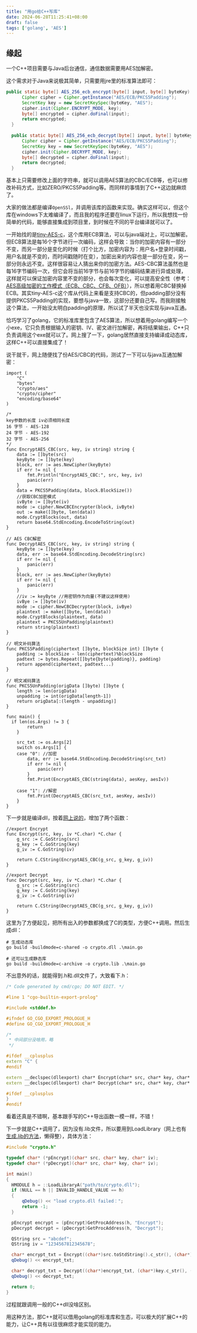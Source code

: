 ```yaml
---
title: "用go给C++写库"
date: 2024-06-28T11:25:41+08:00
draft: false
tags: ['golang', 'AES']
---
```


## 缘起

一个C++项目需要与Java后台通信，通信数据需要用AES加解密。

这个需求对于Java来说极其简单，只需要用jre里的标准算法即可：
```java
public static byte[] AES_256_ecb_encrypt(byte[] input, byte[] byteKey) throws NoSuchPaddingException, NoSuchAlgorithmException, InvalidKeyException, BadPaddingException, IllegalBlockSizeException {
      Cipher cipher = Cipher.getInstance("AES/ECB/PKCS5Padding");
      SecretKey key = new SecretKeySpec(byteKey, "AES");
      cipher.init(Cipher.ENCRYPT_MODE, key);
      byte[] encrypted = cipher.doFinal(input);
      return encrypted;
  }
 
  public static byte[] AES_256_ecb_decrypt(byte[] input, byte[] byteKey) throws NoSuchPaddingException, NoSuchAlgorithmException, InvalidKeyException, BadPaddingException, IllegalBlockSizeException {
      Cipher cipher = Cipher.getInstance("AES/ECB/PKCS5Padding");
      SecretKey key = new SecretKeySpec(byteKey, "AES");
      cipher.init(Cipher.DECRYPT_MODE, key);
      byte[] decrypted = cipher.doFinal(input);
      return decrypted;
  }
```

基本上只需要修改上面的字符串，就可以调用AES算法的CBC/ECB等，也可以修改补码方式，比如ZERO/PKCS5Padding等。而同样的事情到了C++这边就麻烦了。

大家的做法都是编译`OpenSSl`，并调用该库的函数来实现。确实这样可以，但这个库在windows下太难编译了，而且我的程序还要在linux下运行，所以我想找一份简单的代码，能够直接集成到项目里，到时候在不同的平台编译就可以了。

一开始找的是[tiny-AES-c](https://github.com/kokke/tiny-AES-c)，这个库用ECB算法，可以与java端对上，可以加解密。但ECB算法是每16个字节进行一次编码，这样会导致：当你的加密内容有一部分不变，而另一部分是变化的时候（打个比方，加密内容为：用户名+登录时间戳，用户名就是不变的，而时间戳随时在变），加密出来的内容也是一部分在变，另一部分则永远不变。这样很容易让人猜出来你的加密方法。AES-CBC算法虽然也是每16字节编码一次，但它会将当前16字节与前16字节的编码结果进行异或处理，这样就可以保证加密内容里不变的部分，也会每次变化，可以提高安全性（参考：[AES高级加密的工作模式（ECB、CBC、CFB、OFB）](https://cloud.tencent.com/developer/article/1931837)），所以想着用CBC替换掉ECB。其实tiny-AES-c这个库从代码上来看是支持CBC的，但padding部分没有提供PKCS5Padding的实现，要想与java一致，这部分还要自己写。而我刚接触这个算法，一开始没太明白padding的原理，所以试了半天也没实现与java互通。

恰巧学习了golang，它的标准库里包含了AES算法，所以想着用golang编写一个小exe，它只负责根据输入的密钥、IV、密文进行加解密，再将结果输出，C++只负责调用这个exe就可以了。网上搜了一下，golang居然直接支持编译成动态库，这样C++可以直接集成了！

说干就干，网上随便找了份AES/CBC的代码，测试了一下可以与java互通加解密：
```golang
import (
	"C"
	"bytes"
	"crypto/aes"
	"crypto/cipher"
	"encoding/base64"
)

/*
key参数的长度 iv必须相同长度
16 字节 - AES-128
24 字节 - AES-192
32 字节 - AES-256
*/
func EncryptAES_CBC(src, key, iv string) string {
	data := []byte(src)
	keyByte := []byte(key)
	block, err := aes.NewCipher(keyByte)
	if err != nil {
		fmt.Println("EncryptAES_CBC:", src, key, iv)
		panic(err)
	}
	data = PKCS5Padding(data, block.BlockSize())
	//获取CBC加密模式
	ivByte := []byte(iv)
	mode := cipher.NewCBCEncrypter(block, ivByte)
	out := make([]byte, len(data))
	mode.CryptBlocks(out, data)
	return base64.StdEncoding.EncodeToString(out)
}

// AES CBC解密
func DecryptAES_CBC(src, key, iv string) string {
	keyByte := []byte(key)
	data, err := base64.StdEncoding.DecodeString(src)
	if err != nil {
		panic(err)
	}
	block, err := aes.NewCipher(keyByte)
	if err != nil {
		panic(err)
	}
	//iv := keyByte //用密钥作为向量(不建议这样使用)
	ivBye := []byte(iv)
	mode := cipher.NewCBCDecrypter(block, ivBye)
	plaintext := make([]byte, len(data))
	mode.CryptBlocks(plaintext, data)
	plaintext = PKCS5UnPadding(plaintext)
	return string(plaintext)
}

// 明文补码算法
func PKCS5Padding(ciphertext []byte, blockSize int) []byte {
	padding := blockSize - len(ciphertext)%blockSize
	padtext := bytes.Repeat([]byte{byte(padding)}, padding)
	return append(ciphertext, padtext...)
}

// 明文减码算法
func PKCS5UnPadding(origData []byte) []byte {
	length := len(origData)
	unpadding := int(origData[length-1])
	return origData[:(length - unpadding)]
}

func main() {
  if len(os.Args) != 3 {
		return
	}
	
	src_txt := os.Args[2]
	switch os.Args[1] {
	case "0": //加密
		data, err := base64.StdEncoding.DecodeString(src_txt)
		if err != nil {
			panic(err)
		}
		fmt.Print(EncryptAES_CBC(string(data), aesKey, aesIv))
	
	case "1": //解密
		fmt.Print(DecryptAES_CBC(src_txt, aesKey, aesIv))
	}
}
```

下一步就是编译dll，按着[网上说的](https://www.cnblogs.com/quchunhui/p/16963248.html)，增加了两个函数：
```golang
//export Encrypt
func Encrypt(src, key, iv *C.char) *C.char {
	g_src := C.GoString(src)
	g_key := C.GoString(key)
	g_iv := C.GoString(iv)

	return C.CString(EncryptAES_CBC(g_src, g_key, g_iv))
}

//export Decrypt
func Decrypt(src, key, iv *C.char) *C.char {
	g_src := C.GoString(src)
	g_key := C.GoString(key)
	g_iv := C.GoString(iv)

	return C.CString(DecryptAES_CBC(g_src, g_key, g_iv))
}
```

这里为了方便起见，把所有出入的参数都换成了C的类型，方便C++调用。然后生成dll：
```shell
# 生成动态库
go build -buildmode=c-shared -o crypto.dll .\main.go

# 还可以生成静态库
go build -buildmode=c-archive -o crypto.lib .\main.go
```

不出意外的话，就能得到.h和.dll文件了，大致看下.h：
```c++
/* Code generated by cmd/cgo; DO NOT EDIT. */

#line 1 "cgo-builtin-export-prolog"

#include <stddef.h>

#ifndef GO_CGO_EXPORT_PROLOGUE_H
#define GO_CGO_EXPORT_PROLOGUE_H

/*
 * 中间部分没啥用，略
 */

#ifdef __cplusplus
extern "C" {
#endif

extern __declspec(dllexport) char* Encrypt(char* src, char* key, char* iv);
extern __declspec(dllexport) char* Decrypt(char* src, char* key, char* iv);

#ifdef __cplusplus
}
#endif 
```

看着还真是不错啊，基本跟手写的C++导出函数一模一样，不错！

下一步就是C++调用了，因为没有.lib文件，所以要用到LoadLibrary（网上也有[生成.lib的方法](https://blog.csdn.net/weixin_43294620/article/details/130727194)，懒得整），具体方法：
```c++
#include "crypto.h"

typedef char* (*pEncrypt)(char* src, char* key, char* iv);
typedef char* (*pDecrypt)(char* src, char* key, char* iv);

int main()
{
  HMODULE h = ::LoadLibraryA("path/to/crypto.dll");
  if (NULL == h || INVALID_HANDLE_VALUE == h)
  {
      qDebug() << "load crypto.dll failed：";
      return -1;
  }

  pEncrypt encrypt = (pEncrypt)GetProcAddress(h, "Encrypt");
  pDecrypt decrypt = (pDecrypt)GetProcAddress(h, "Decrypt");

  QString src = "abcdef";
  QString iv = "1234567812345678";

  char* encrypt_txt = Encrypt((char*)src.toStdString().c_str(), (char*)key.c_str(), (char*)iv.c_str());
  qDebug() << encrypt_txt;

  char* decrypt_txt = Decrypt((char*)encrypt_txt, (char*)key.c_str(), (char*)iv.c_str());
  qDebug() << decrypt_txt;

  return 0;
}
```

过程就跟调用一般的C++dll没啥区别。

用这种方法，那C++就可以借用golang的标准库和生态，可以极大的扩展C++的能力，让C++具有以往很麻烦才能实现的能力。